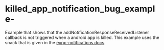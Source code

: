 # killed_app_notification_bug_example-

Example that shows that the addNotificationResponseReceivedListener callback is not triggered when a android app is killed. This example uses the snack that is given in the [expo-notifications docs](https://docs.expo.dev/versions/latest/sdk/notifications/).
